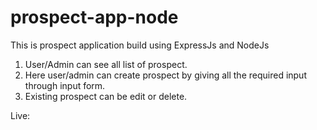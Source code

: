 # prospect-app-node

This is prospect application build using ExpressJs and NodeJs

1. User/Admin can see all list of prospect.
2. Here user/admin can create prospect by giving all the required input through input form.
3. Existing prospect can be edit or delete.

Live:
